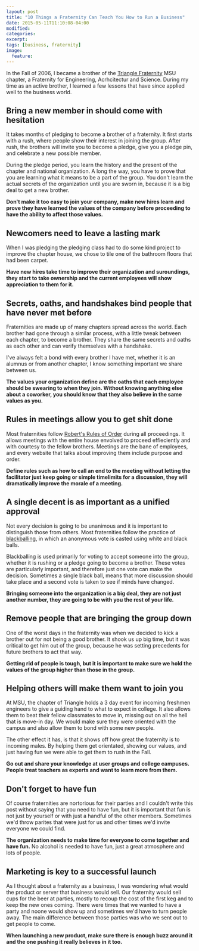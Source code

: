 ```yaml
---
layout: post
title: "10 Things a Fraternity Can Teach You How to Run a Business"
date: 2015-05-11T11:10:08-04:00
modified:
categories: 
excerpt:
tags: [business, fraternity]
image:
  feature:
---
```


In the Fall of 2006, I became a brother of the [Triangle Fraternity](http://triangle.org/) MSU chapter, a Fraternity for Engineering, Acrhcitectur and Science. During my time as an active brother, I learned a few lessons that have since applied well to the business world.

## Bring a new member in should come with hesitation

It takes months of pledging to become a brother of a fraternity. It first starts with a rush, where people show their interest in joining the group. After rush, the brothers will invite you to become a pledge, give you a pledge pin, and celebrate a new possible member. 

During the pledge period, you learn the history and the present of the chapter and national organization. A long the way, you have to prove that you are learning what it means to be a part of the group. You don't learn the actual secrets of the organization until you are sworn in, because it is a big deal to get a new brother.

__Don't make it too easy to join your company, make new hires learn and prove they have learned the values of the company before proceeding to have the ability to affect those values.__

## Newcomers need to leave a lasting mark

When I was pledging the pledging class had to do some kind project to improve the chapter house, we chose to tile one of the bathroom floors that had been carpet.

__Have new hires take time to improve their organization and suroundings, they start to take ownership and the current employees will show appreciation to them for it.__

## Secrets, oaths, and handshakes bind people that have never met before

Fraternities are made up of many chapters spread across the world. Each brother had gone through a similar process, with a little tweak between each chapter, to become a brother. They share the same secrets and oaths as each other and can verify themselves with a handshake. 

I've always felt a bond with every brother I have met, whether it is an alumnus or from another chapter, I know something important we share between us.

__The values your organization define are the oaths that each employee should be swearing to when they join. Without knowing anything else about a coworker, you should know that they also believe in the same values as you.__

## Rules in meetings allow you to get shit done

Most fraternities follow [Robert's Rules of Order](http://www.robertsrules.org/) during all proceedings. It allows meetings with the entire house envolved to proceed effieciently and with courtesy to the fellow brothers. Meetings are the bane of employees, and every website that talks about improving them include purpose and order. 

__Define rules such as how to call an end to the meeting without letting the facilitator just keep going or simple timelimits for a discussion, they will dramatically improve the morale of a meeting.__

## A single decent is as important as a unified approval

Not every decision is going to be unanimous and it is important to distinguish those from others. Most fraternities follow the practice of [blackballing](http://en.wikipedia.org/wiki/Blackballing), in which an anonymous vote is casted using white and black balls. 

Blackballing is used primarily for voting to accept someone into the group, whether it is rushing or a pledge going to become a brother. These votes are particularly important, and therefore just one vote can make the decision. Sometimes a single black ball, means that more discussion should take place and a second vote is taken to see if minds have changed. 

__Bringing someone into the organization is a big deal, they are not just another number, they are going to be with you the rest of your life.__

## Remove people that are bringing the group down

One of the worst days in the fraternity was when we decided to kick a brother out for not being a good brother. It shook us up big time, but it was critical to get him out of the group, because he was setting precedents for future brothers to act that way. 

__Getting rid of people is tough, but it is important to make sure we hold the values of the group higher than those in the group.__

## Helping others will make them want to join you

At MSU, the chapter of Triangle holds a 3 day event for incoming freshmen engineers to give a guiding hand to what to expect in college. It also allows them to beat their fellow classmates to move in, missing out on all the hell that is move-in day. We would make sure they were oriented with the campus and also allow them to bond with some new people.

The other effect it has, is that it shows off how great the fraternity is to incoming males. By helping them get orientated, showing our values, and just having fun we were able to get them to rush in the Fall.

__Go out and share your knowledge at user groups and college campuses. People treat teachers as experts and want to learn more from them.__

## Don't forget to have fun

Of course fraternities are nortorious for their parties and I couldn't write this post without saying that you need to have fun, but it is important that fun is not just by yourself or with just a handful of the other members. Sometimes we'd throw parites that were just for us and other times we'd invite everyone we could find. 

__The organization needs to make time for everyone to come together and have fun.__ No alcohol is needed to have fun, just a great atmosphere and lots of people.

## Marketing is key to a successful launch

As I thought about a fraternity as a business, I was wondering what would the product or server that business would sell. Our fraternity would sell cups for the beer at parties, mostly to recoup the cost of the first keg and to keep the new ones coming. There were times that we wanted to have a party and noone would show up and sometimes we'd have to turn people away. The main difference between those parties was who we sent out to get people to come.

__When launching a new product, make sure there is enough buzz around it and the one pushing it really believes in it too.__
